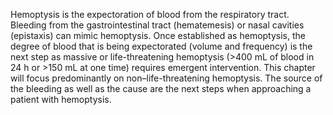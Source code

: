 Hemoptysis is the expectoration of blood from the respiratory tract. Bleeding from the gastrointestinal tract (hematemesis) or nasal cavities (epistaxis) can mimic hemoptysis. Once established as hemoptysis, the degree of blood that is being expectorated (volume and frequency) is the next step as massive or life-threatening hemoptysis (>400 mL of blood in 24 h or >150 mL at one time) requires emergent intervention. This chapter will focus predominantly on non–life-threatening hemoptysis. The source of the bleeding as well as the cause are the next steps when approaching a patient with hemoptysis.
